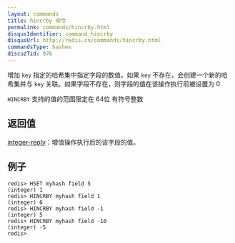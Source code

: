 ```yaml
---
layout: commands
title: hincrby 命令
permalink: commands/hincrby.html
disqusIdentifier: command_hincrby
disqusUrl: http://redis.cn/commands/hincrby.html
commandsType: hashes
discuzTid: 976
---
```


增加 `key` 指定的哈希集中指定字段的数值。如果 `key` 不存在，会创建一个新的哈希集并与 `key` 关联。如果字段不存在，则字段的值在该操作执行前被设置为 0

`HINCRBY` 支持的值的范围限定在 64位 有符号整数

## 返回值

[integer-reply](/topics/protocol.html#integer-reply)：增值操作执行后的该字段的值。

## 例子
	
	redis> HSET myhash field 5
	(integer) 1
	redis> HINCRBY myhash field 1
	(integer) 6
	redis> HINCRBY myhash field -1
	(integer) 5
	redis> HINCRBY myhash field -10
	(integer) -5
	redis> 